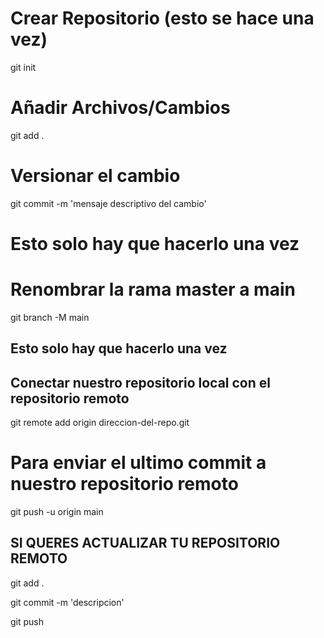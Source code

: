 # Crear Repositorio (esto se hace una vez)

git init


# Añadir Archivos/Cambios

git add .


# Versionar el cambio

git commit -m 'mensaje descriptivo del cambio'

# Esto solo hay que hacerlo una vez 
# Renombrar la rama master a main

git branch -M main


## Esto solo hay que hacerlo una vez
## Conectar nuestro repositorio local con el repositorio remoto

git remote add origin direccion-del-repo.git

# Para enviar el ultimo commit a nuestro repositorio remoto

git push -u origin main



## SI QUERES ACTUALIZAR TU REPOSITORIO REMOTO

git add .

git commit -m 'descripcion'

git push